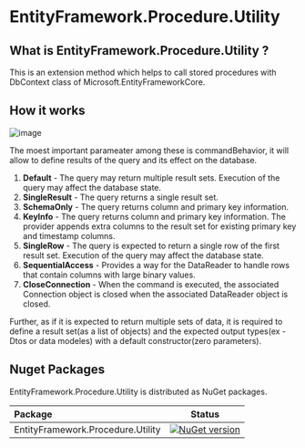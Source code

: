 # EntityFramework.Procedure.Utility

## What is EntityFramework.Procedure.Utility ?
This is an extension method which helps to call stored procedures with DbContext class of Microsoft.EntityFrameworkCore. 

## How it works
![image](https://user-images.githubusercontent.com/25504137/202475041-67fff0f5-d066-4280-a170-8d03769ece50.png)

The moest important parameater among these is commandBehavior, it will allow to define results of the query and its effect on the database.
1. **Default** - The query may return multiple result sets. Execution of the query may affect the database state.
2. **SingleResult** - The query returns a single result set.
3. **SchemaOnly** - The query returns column and primary key information.
4. **KeyInfo** - The query returns column and primary key information. The provider appends extra columns to the result set for existing primary key and timestamp columns.
5. **SingleRow** - The query is expected to return a single row of the first result set. Execution of the query may affect the database state.
6. **SequentialAccess** - Provides a way for the DataReader to handle rows that contain columns with large binary values.
7. **CloseConnection** - When the command is executed, the associated Connection object is closed when the associated DataReader object is closed.

Further, as if it is expected to return multiple sets of data, it is required to define a result set(as a list of objects) and the expected output types(ex - Dtos or data modeles) with a default constructor(zero parameters). 


## Nuget Packages

EntityFramework.Procedure.Utility is distributed as NuGet packages.

|Package|Status|
|:------|:-----:|
|EntityFramework.Procedure.Utility|[![NuGet version](https://badge.fury.io/nu/Abp.svg)](https://badge.fury.io/nu/Abp)|

